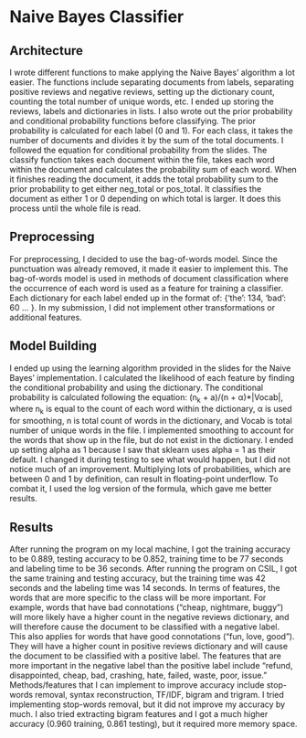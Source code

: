 # Naive Bayes Classifier 
## Architecture
I wrote different functions to make applying the Naive Bayes’ algorithm a lot easier. The functions include separating documents from labels, 
separating positive reviews and negative reviews, setting up the dictionary count, counting the total number of unique words, etc. 
I ended up storing the reviews, labels and dictionaries in lists. I also wrote out the prior probability and conditional probability functions 
before classifying. The prior probability is calculated for each label (0 and 1). For each class, it takes the number of documents and divides it 
by the sum of the total documents. I followed the equation for conditional probability from the slides. The classify function takes each document 
within the file, takes each word within the document and calculates the probability sum of each word. When it finishes reading the document, it adds 
the total probability sum to the prior probability to get either neg_total or pos_total. It classifies the document as either 1 or 0 depending on which 
total is larger. It does this process until the whole file is read.

## Preprocessing
For preprocessing, I decided to use the bag-of-words model. Since the punctuation was already removed, it made it easier to implement this. 
The bag-of-words model is used in methods of document classification where the occurrence of each word is used as a feature for training a classifier. Each dictionary 
for each label ended up in the format of: {‘the’: 134, ‘bad’: 60 ... }. In my submission, I did not implement other transformations or additional features.

## Model Building
I ended up using the learning algorithm provided in the slides for the Naive Bayes’ implementation. I calculated the likelihood of each feature by finding the conditional probability and using the dictionary.
The conditional probability is calculated following the equation: (n<sub>k</sub> + a)/(n + α)*|Vocab|, where n<sub>k</sub> is equal to the
count of each word within the dictionary, α is used for smoothing, n is total count of words in the dictionary, and Vocab is total number of unique words in the file. I implemented smoothing to account for the words that show up in the file, 
but do not exist in the dictionary. I ended up setting alpha as 1 because I saw that sklearn uses alpha = 1 as their default. I changed it during 
testing to see what would happen, but I did not notice much of an improvement. Multiplying lots of probabilities, which are between 0 and 1 by definition, 
can result in floating-point underflow. To combat it, I used the log version of the formula, which gave me better results.

## Results
After running the program on my local machine, I got the training accuracy to be 0.889, testing accuracy to be 0.852, training time to be 77 seconds and labeling time to be 36 seconds. After running the program on CSIL, I got the same training and testing accuracy, but the training time was 42 seconds and the labeling time was 14 seconds. In terms of features, the words that are more specific to the class will be more important. For example, words that have bad connotations (“cheap, nightmare, buggy”) will more likely have a higher count in the negative reviews dictionary, and will therefore cause the document to be classified with a negative label. This also applies for words that have good connotations (“fun, love, good”). They will have a higher count in positive reviews dictionary and will cause the document to be classified with a positive label. The features that are more important in the negative label than the positive label include “refund, disappointed, cheap, bad, crashing, hate, failed, waste, poor, issue.” Methods/features that I can implement to improve accuracy include stop-words removal, syntax reconstruction, TF/IDF, bigram and trigram. I tried implementing stop-words removal, but it did not improve my accuracy by much. I also tried extracting bigram features and I got a much higher accuracy (0.960 training, 0.861 testing), but it required more memory space. 
